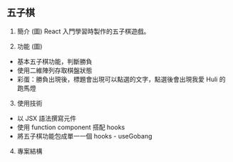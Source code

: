 ## 五子棋

1. 簡介 (圖)
React 入門學習時製作的五子棋遊戲。

2. 功能 (圖)
- 基本五子棋功能，判斷勝負
- 使用二維陣列存取棋盤狀態
- 彩蛋：勝負出現後，標題會出現可以點選的文字，點選後會出現我愛 Huli 的跑馬燈

3. 使用技術
- 以 JSX 語法撰寫元件
- 使用 function component 搭配 hooks
- 將五子棋功能包成單一一個 hooks - useGobang

4. 專案結構